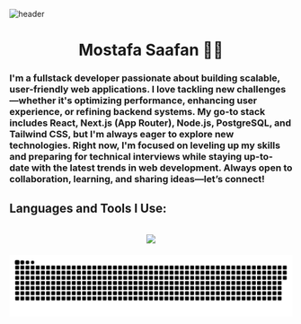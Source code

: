 ![header](https://capsule-render.vercel.app/api?type=waving&height=300&color=gradient&text=Hi%20there%20ツ&fontAlignY=45&animation=fadeIn)

<h1 align="center">Mostafa Saafan 👨‍💻</h1>

### I'm a fullstack developer passionate about building scalable, user-friendly web applications. I love tackling new challenges—whether it's optimizing performance, enhancing user experience, or refining backend systems. My go-to stack includes React, Next.js (App Router), Node.js, PostgreSQL, and Tailwind CSS, but I'm always eager to explore new technologies. Right now, I'm focused on leveling up my skills and preparing for technical interviews while staying up-to-date with the latest trends in web development. Always open to collaboration, learning, and sharing ideas—let’s connect!

<!-- ## My stats <img width="20" src="https://c.tenor.com/8McIGu0Tf_QAAAAi/fire-joypixels.gif" />

<!-- <div align="center">
  <img width="800" height="220" src="https://github-readme-streak-stats.herokuapp.com?user=MostafaSaafan5517&theme=dark&hide_border=true&card_width=800" alt="GitHub Streak" />
</div>

<br>

<div align="center">
  <img width="400" height="200" src="https://github-readme-stats.vercel.app/api/top-langs/?username=MostafaSaafan5517&layout=compact&theme=vision-friendly-dark">
</div>

<br> -->

## Languages and Tools I Use:

<br>

<div align="center">
  <a href="https://skillicons.dev">
    <img src="https://skillicons.dev/icons?i=html,css,sass,js,ts,react,nextjs,bootstrap,tailwind,materialui,redux,figma,nodejs,express,nestjs,mongodb,postgres,supabase,vscode,git,github,vercel&perline=8" />
  </a>
</div>

<br>

<div align="center">
 <img width="1000" src="./assets/github-snake.svg" alt="snake"/>
</div>
